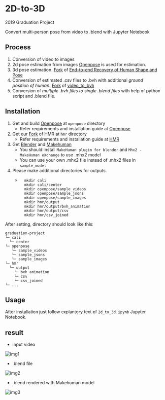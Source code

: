 
# 2D-to-3D

2019 Graduation Project

Convert multi-person pose from video to .blend with Jupyter Notebook


## Process
1. Conversion of video to images
2. 2d pose estimation from images [Openpose](https://github.com/CMU-Perceptual-Computing-Lab/openpose) is used for estimation.
3. 3d pose estimation. [Fork](https://github.com/Koo-Koo/hmr) of [End-to-end Recovery of Human Shape and Pose](https://github.com/akanazawa/hmr)
4. Conversion of estimated .csv files to .bvh with additional *ground position of human.* [Fork](https://github.com/Koo-Koo/hmr) of [video_to_bvh](https://github.com/Dene33/video_to_bvh)
5. Conversion of *multiple .bvh files to single .blend files* with help of python script and .blend file.


## Installation
1. Get and build [Openpose](https://github.com/CMU-Perceptual-Computing-Lab/openpose) at `openpose` directory
   -  Refer requirements and installation guide at [Openpose](https://github.com/CMU-Perceptual-Computing-Lab/openpose)
2. Get our [Fork](https://github.com/Koo-Koo/hmr) of HMR at `hmr` directory
   -  Refer requirements and installation guide at [HMR](https://github.com/akanazawa/hmr)
3. Get [Blender](https://www.blender.org/) and [Makehuman](http://www.makehumancommunity.org)
    - You should install `MakeHuman plugin for blender` and `Mhx2 - MakeHuman eXchange` to use .mhx2 model
    - You can use your own .mhx2 file instead of .mhx2 files in `sample_model`  
4. Please make additional directories for outputs.      
    - ```
        mkdir cali
        mkdir cali/center
        mkdir openpose/sample_videos
        mkdir openpose/sample_jsons
        mkdir openpose/sample_images
        mkdir hmr/output
        mkdir hmr/output/bvh_animation
        mkdir hmr/output/csv
        mkdir hmr/csv_joined
        ```

After setting, directory should look like this:  
```
graduation-project
└─ cali
  └─ center
└─ openpose
   └─ sample_videos
   └─ sample_jsons
   └─ sample_images
└─ hmr
  └─ output
    └─ bvh_animation
    └─ csv
    └─ csv_joined
└─ ...  
```  

## Usage
After installation just follow explantory text of `2d_to_3d.ipynb` Jupyter Notebook.


## result

* input video

![img1](https://github.com/Koo-Koo/graduation-project/blob/master/result_image/sq2_original.gif)

* .blend file

![img2](https://github.com/Koo-Koo/graduation-project/blob/master/result_image/sq2_result.gif)

* .blend rendered with Makehuman model

![img3](https://github.com/Koo-Koo/graduation-project/blob/master/result_image/sq_rendered.gif)
